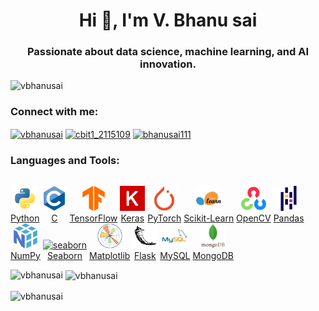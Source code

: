 <h1 align="center">Hi 👋, I'm V. Bhanu sai</h1>
<h3 align="center">Passionate about data science, machine learning, and AI innovation.</h3>

<p align="left"> <img src="https://komarev.com/ghpvc/?username=vbhanusai&label=Profile%20views&color=0e75b6&style=flat" alt="vbhanusai" /> </p>

<h3 align="left">Connect with me:</h3>
<p align="left">
<a href="https://linkedin.com/in/vbhanusai" target="blank"><img align="center" src="https://raw.githubusercontent.com/rahuldkjain/github-profile-readme-generator/master/src/images/icons/Social/linked-in-alt.svg" alt="vbhanusai" height="30" width="40" /></a>
<a href="https://www.codechef.com/users/cbit1_2115109" target="blank"><img align="center" src="https://cdn.jsdelivr.net/npm/simple-icons@3.1.0/icons/codechef.svg" alt="cbit1_2115109" height="30" width="40" /></a>
<a href="https://www.leetcode.com/bhanusai111" target="blank"><img align="center" src="https://raw.githubusercontent.com/rahuldkjain/github-profile-readme-generator/master/src/images/icons/Social/leet-code.svg" alt="bhanusai111" height="30" width="40" /></a>
</p>

<h3 align="left">Languages and Tools:</h3> 
<p align="left" style="display: flex; flex-wrap: wrap; gap: 20px; align-items: center; justify-content: center; text-align: center;">  
<div style="display: inline-block; text-align: center;">
    <a href="https://www.python.org" target="_blank" rel="noreferrer"> 
        <img src="https://raw.githubusercontent.com/devicons/devicon/master/icons/python/python-original.svg" alt="python" width="40" height="40"/>
        <div>Python</div>
    </a>
</div>
<div style="display: inline-block; text-align: center;">
    <a href="https://www.cprogramming.com/" target="_blank" rel="noreferrer"> 
        <img src="https://raw.githubusercontent.com/devicons/devicon/master/icons/c/c-original.svg" alt="c" width="40" height="40"/>
        <div>C</div>
    </a>
</div>
<div style="display: inline-block; text-align: center;">
    <a href="https://www.tensorflow.org" target="_blank" rel="noreferrer"> 
        <img src="https://raw.githubusercontent.com/devicons/devicon/master/icons/tensorflow/tensorflow-original.svg" alt="tensorflow" width="40" height="40"/>
        <div>TensorFlow</div>
    </a>
</div>
<div style="display: inline-block; text-align: center;">
    <a href="https://keras.io/" target="_blank" rel="noreferrer"> 
        <img src="https://raw.githubusercontent.com/devicons/devicon/master/icons/keras/keras-original.svg" alt="keras" width="40" height="40"/>
        <div>Keras</div>
    </a>
</div>
<div style="display: inline-block; text-align: center;">
    <a href="https://pytorch.org/" target="_blank" rel="noreferrer"> 
        <img src="https://raw.githubusercontent.com/devicons/devicon/master/icons/pytorch/pytorch-original.svg" alt="pytorch" width="40" height="40"/>
        <div>PyTorch</div>
    </a>
</div>
<div style="display: inline-block; text-align: center;">
    <a href="https://scikit-learn.org/" target="_blank" rel="noreferrer"> 
        <img src="https://raw.githubusercontent.com/devicons/devicon/master/icons/scikitlearn/scikitlearn-original.svg" alt="scikit_learn" width="40" height="40"/>
        <div>Scikit-Learn</div>
    </a>
</div>
<div style="display: inline-block; text-align: center;">
    <a href="https://opencv.org/" target="_blank" rel="noreferrer"> 
        <img src="https://raw.githubusercontent.com/devicons/devicon/master/icons/opencv/opencv-original.svg" alt="opencv" width="40" height="40"/>
        <div>OpenCV</div>
    </a>
</div>
<div style="display: inline-block; text-align: center;">
    <a href="https://pandas.pydata.org/" target="_blank" rel="noreferrer"> 
        <img src="https://raw.githubusercontent.com/devicons/devicon/master/icons/pandas/pandas-original.svg" alt="pandas" width="40" height="40"/>
        <div>Pandas</div>
    </a>
</div>
<div style="display: inline-block; text-align: center;">
    <a href="https://numpy.org/" target="_blank" rel="noreferrer"> 
        <img src="https://raw.githubusercontent.com/devicons/devicon/master/icons/numpy/numpy-original.svg" alt="numpy" width="40" height="40"/>
        <div>NumPy</div>
    </a>
</div>
<div style="display: inline-block; text-align: center;">
    <a href="https://seaborn.pydata.org/" target="_blank" rel="noreferrer"> 
        <img src="https://seaborn.pydata.org/_images/logo-mark-lightbg.svg" alt="seaborn" width="40" height="40"/>
        <div>Seaborn</div>
    </a>
</div>
<div style="display: inline-block; text-align: center;">
    <a href="https://matplotlib.org/" target="_blank" rel="noreferrer"> 
        <img src="https://raw.githubusercontent.com/devicons/devicon/master/icons/matplotlib/matplotlib-original.svg" alt="matplotlib" width="40" height="40"/>
        <div>Matplotlib</div>
    </a>
</div>
<div style="display: inline-block; text-align: center;">
    <a href="https://flask.palletsprojects.com/" target="_blank" rel="noreferrer"> 
        <img src="https://raw.githubusercontent.com/devicons/devicon/master/icons/flask/flask-original.svg" alt="flask" width="40" height="40"/>
        <div>Flask</div>
    </a>
</div>
<div style="display: inline-block; text-align: center;">
    <a href="https://www.mysql.com/" target="_blank" rel="noreferrer"> 
        <img src="https://raw.githubusercontent.com/devicons/devicon/master/icons/mysql/mysql-original-wordmark.svg" alt="mysql" width="40" height="40"/>
        <div>MySQL</div>
    </a>
</div>
<div style="display: inline-block; text-align: center;">
    <a href="https://www.mongodb.com/" target="_blank" rel="noreferrer"> 
        <img src="https://raw.githubusercontent.com/devicons/devicon/master/icons/mongodb/mongodb-original-wordmark.svg" alt="mongodb" width="40" height="40"/>
        <div>MongoDB</div>
    </a>
</div>
</p>

<p><img align="left" src="https://github-readme-stats.vercel.app/api/top-langs?username=vbhanusai&show_icons=true&locale=en&layout=compact" alt="vbhanusai" /></p>

<p>&nbsp;<img align="center" src="https://github-readme-stats.vercel.app/api?username=vbhanusai&show_icons=true&locale=en" alt="vbhanusai" /></p>

<p><img align="center" src="https://github-readme-streak-stats.herokuapp.com/?user=vbhanusai&" alt="vbhanusai" /></p>

